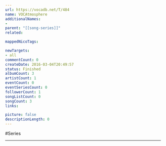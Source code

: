 ```yaml
---
url: https://vocadb.net/T/484
name: VOCAtmosphere
additionalNames: 
- 
parent: "[[song-series]]"
related:

mappedNicoTags:

newTargets:
- all
commentCount: 0
createDate: 2016-03-04T20:49:57
status: Finished
albumCount: 3
artistCount: 1
eventCount: 0
eventSeriesCount: 0
followerCount: 1
songListCount: 0
songCount: 3
links: 

picture: false
descriptionLength: 0
---
```


#Series



---

